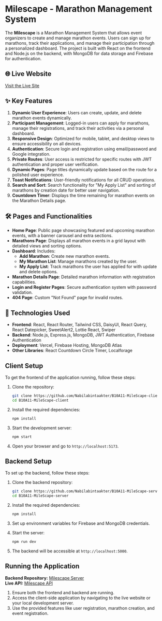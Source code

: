 # Milescape - Marathon Management System

The **Milescape** is a Marathon Management System that allows event organizers to create and manage marathon events. Users can sign up for marathons, track their applications, and manage their participation through a personalized dashboard. The project is built with React on the frontend and Node.js on the backend, with MongoDB for data storage and Firebase for authentication.

## 🌐 **Live Website**
[Visit the Live Site](https://coffee-store-5b114.web.app/)

## ✨ **Key Features**
1. **Dynamic User Experience**: Users can create, update, and delete marathon events dynamically.
2. **Participant Management**: Logged-in users can apply for marathons, manage their registrations, and track their activities via a personal dashboard.
3. **Responsive Design**: Optimized for mobile, tablet, and desktop views to ensure accessibility on all devices.
4. **Authentication**: Secure login and registration using email/password and Google integration.
5. **Private Routes**: User access is restricted for specific routes with JWT authentication and proper user verification.
6. **Dynamic Pages**: Page titles dynamically update based on the route for a polished user experience.
7. **Toast Notifications**: User-friendly notifications for all CRUD operations.
8. **Search and Sort**: Search functionality for "My Apply List" and sorting of marathons by creation date for better user navigation.
9. **Countdown Timer**: Displays the time remaining for marathon events on the Marathon Details page.

## 🛠️ **Pages and Functionalities**
- **Home Page**: Public page showcasing featured and upcoming marathon events, with a banner carousel and extra sections.
- **Marathons Page**: Displays all marathon events in a grid layout with detailed views and sorting options.
- **Dashboard**: Includes:
  - **Add Marathon**: Create new marathon events.
  - **My Marathon List**: Manage marathons created by the user.
  - **My Apply List**: Track marathons the user has applied for with update and delete options.
- **Marathon Details Page**: Detailed marathon information with registration capabilities.
- **Login and Register Pages**: Secure authentication system with password validation.
- **404 Page**: Custom "Not Found" page for invalid routes.

## 🚀 **Technologies Used**

- **Frontend**: React, React Router, Tailwind CSS, DaisyUI, React Query, React Datepicker, SweetAlert2, Lottie React, Swiper
- **Backend**: Node.js, Express.js, MongoDB, JWT Authentication, Firebase Authentication
- **Deployment**: Vercel, Firebase Hosting, MongoDB Atlas
- **Other Libraries**: React Countdown Circle Timer, Localforage


## Client Setup

To get the frontend of the application running, follow these steps:

1. Clone the repository:
    ```bash
    git clone https://github.com/Nabilabintaakter/B10A11-MileScape-client.git
    cd B10A11-MileScape-client
    ```

2. Install the required dependencies:
    ```bash
    npm install
    ```

3. Start the development server:
    ```bash
    npm start
    ```

4. Open your browser and go to `http://localhost:5173`.

## Backend Setup

To set up the backend, follow these steps:

1. Clone the backend repository:
    ```bash
    git clone https://github.com/Nabilabintaakter/B10A11-MileScape-server.git
    cd B10A11-MileScape-server
    ```

2. Install the required dependencies:
    ```bash
    npm install
    ```

3. Set up environment variables for Firebase and MongoDB credentials.

4. Start the server:
    ```bash
    npm run dev
    ```

5. The backend will be accessible at `http://localhost:5000`.

## Running the Application

**Backend Repository:** [Milescape Server](https://github.com/Nabilabintaakter/B10A11-MileScape-server)  
**Live API:** [Milescape API](https://b10-a11-milescape-server.vercel.app/)

1. Ensure both the frontend and backend are running.
2. Access the client-side application by navigating to the live website or your local development server.
3. Use the provided features like user registration, marathon creation, and event registration.







